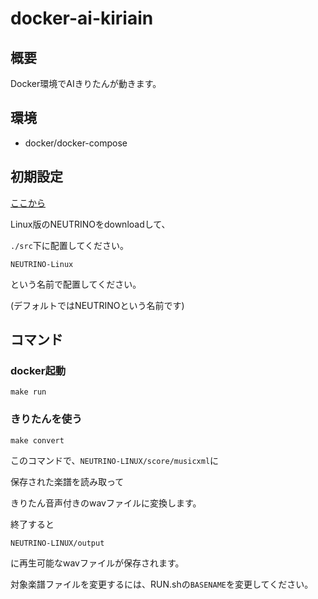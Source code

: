 # docker-ai-kiriain

## 概要

Docker環境でAIきりたんが動きます。


## 環境

- docker/docker-compose


## 初期設定


[ここから](https://n3utrino.work/downloads/NEUTRINO-MAIN-Linux_v0.102.zip)


Linux版のNEUTRINOをdownloadして、

`./src`下に配置してください。

`NEUTRINO-Linux`

という名前で配置してください。

(デフォルトではNEUTRINOという名前です)


## コマンド


### docker起動

```
make run
```


### きりたんを使う

```
make convert
```


このコマンドで、`NEUTRINO-LINUX/score/musicxml`に

保存された楽譜を読み取って

きりたん音声付きのwavファイルに変換します。



終了すると

`NEUTRINO-LINUX/output`

に再生可能なwavファイルが保存されます。


対象楽譜ファイルを変更するには、RUN.shの`BASENAME`を変更してください。
